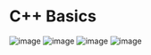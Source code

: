 # C++ Basics
![image](https://user-images.githubusercontent.com/77054201/193451651-c79ef1a8-a60d-476b-8dd9-4ce3493cf804.png)
![image](https://user-images.githubusercontent.com/77054201/193452140-15787e5f-2fc3-42a5-87de-80c6ac6b55d4.png)
![image](https://user-images.githubusercontent.com/77054201/193452360-38a2fdc2-7647-41b1-9933-91ec16c7018e.png)
![image](https://user-images.githubusercontent.com/77054201/193452374-31cc74ef-d23e-477c-9b3c-9b65539dfa0d.png)
